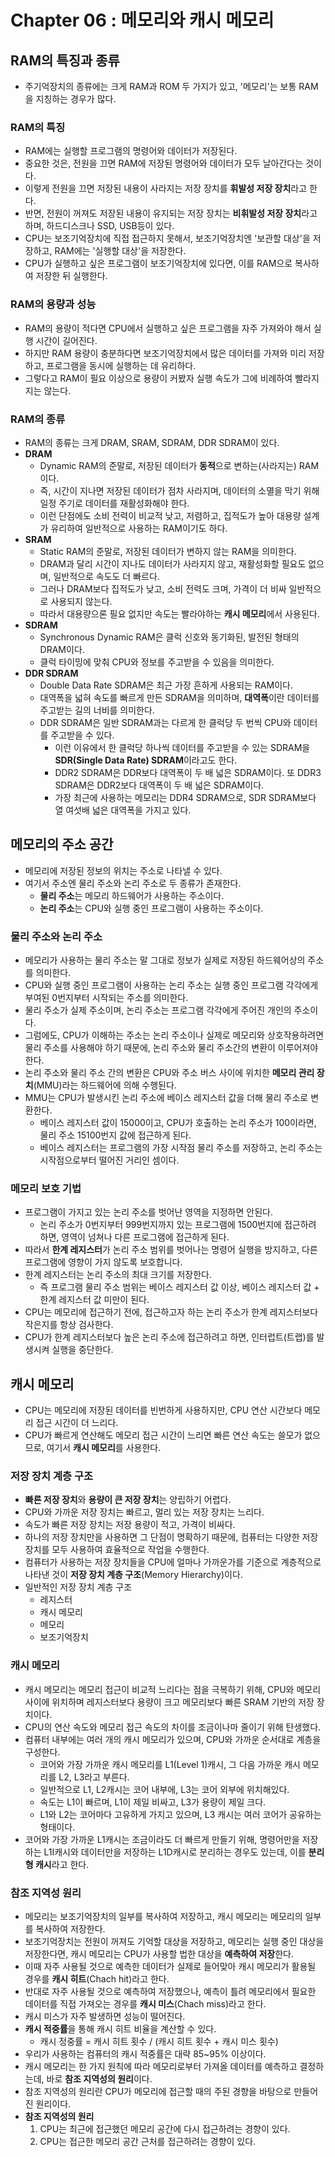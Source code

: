 # Chapter 06 : 메모리와 캐시 메모리

## RAM의 특징과 종류

- 주기억장치의 종류에는 크게 RAM과 ROM 두 가지가 있고, '메모리'는 보통 RAM을 지칭하는 경우가 많다.

### RAM의 특징
- RAM에는 실행할 프로그램의 명령어와 데이터가 저장된다.
- 중요한 것은, 전원을 끄면 RAM에 저장된 명령어와 데이터가 모두 날아간다는 것이다.
- 이렇게 전원을 끄면 저장된 내용이 사라지는 저장 장치를 **휘발성 저장 장치**라고 한다.
- 반면, 전원이 꺼져도 저장된 내용이 유지되는 저장 장치는 **비휘발성 저장 장치**라고 하며, 하드디스크나 SSD, USB등이 있다.
- CPU는 보조기억장치에 직접 접근하지 못해서, 보조기억장치엔 '보관할 대상'을 저장하고, RAM에는 '실행할 대상'을 저장한다.
- CPU가 실행하고 싶은 프로그램이 보조기억장치에 있다면, 이를 RAM으로 복사하여 저장한 뒤 실행한다.

### RAM의 용량과 성능
- RAM의 용량이 적다면 CPU에서 실행하고 싶은 프로그램을 자주 가져와야 해서 실행 시간이 길어진다.
- 하지만 RAM 용량이 충분하다면 보조기억장치에서 많은 데이터를 가져와 미리 저장하고, 프로그램을 동시에 실행하는 데 유리하다.
- 그렇다고 RAM이 필요 이상으로 용량이 커봤자 실행 속도가 그에 비례하여 빨라지지는 않는다.

### RAM의 종류
- RAM의 종류는 크게 DRAM, SRAM, SDRAM, DDR SDRAM이 있다.
- **DRAM**
  - Dynamic RAM의 준말로, 저장된 데이터가 **동적**으로 변하는(사라지는) RAM이다.
  - 즉, 시간이 지나면 저장된 데이터가 점차 사라지며, 데이터의 소멸을 막기 위해 일정 주기로 데이터를 재활성화해야 한다.
  - 이런 단점에도 소비 전력이 비교적 낮고, 저렴하고, 집적도가 높아 대용량 설계가 유리하여 일반적으로 사용하는 RAM이기도 하다.
- **SRAM**
  - Static RAM의 준말로, 저장된 데이터가 변하지 않는 RAM을 의미한다.
  - DRAM과 달리 시간이 지나도 데이터가 사라지지 않고, 재활성화할 필요도 없으며, 일반적으로 속도도 더 빠르다.
  - 그러나 DRAM보다 집적도가 낮고, 소비 전력도 크며, 가격이 더 비싸 일반적으로 사용되지 않는다.
  - 따라서 대용량으론 필요 없지만 속도는 빨라야하는 **캐시 메모리**에서 사용된다.
- **SDRAM**
  - Synchronous Dynamic RAM은 클럭 신호와 동기화된, 발전된 형태의 DRAM이다.
  - 클럭 타이밍에 맞춰 CPU와 정보를 주고받을 수 있음을 의미한다.
- **DDR SDRAM**
  - Double Data Rate SDRAM은 최근 가장 흔하게 사용되는 RAM이다.
  - 대역폭을 넓혀 속도를 빠르게 만든 SDRAM을 의미하며, **대역폭**이란 데이터를 주고받는 길의 너비를 의미한다.
  - DDR SDRAM은 일반 SDRAM과는 다르게 한 클럭당 두 번씩 CPU와 데이터를 주고받을 수 있다.
    - 이런 이유에서 한 클럭당 하나씩 데이터를 주고받을 수 있는 SDRAM을 **SDR(Single Data Rate) SDRAM**이라고도 한다.
    - DDR2 SDRAM은 DDR보다 대역폭이 두 배 넓은 SDRAM이다. 또 DDR3 SDRAM은 DDR2보다 대역폭이 두 배 넓은 SDRAM이다.
    - 가장 최근에 사용하는 메모리는 DDR4 SDRAM으로, SDR SDRAM보다 열 여섯배 넓은 대역폭을 가지고 있다.
  
## 메모리의 주소 공간

- 메모리에 저장된 정보의 위치는 주소로 나타낼 수 있다.
- 여기서 주소엔 물리 주소와 논리 주소로 두 종류가 존재한다.
  - **물리 주소**는 메모리 하드웨어가 사용하는 주소이다.
  - **논리 주소**는 CPU와 실행 중인 프로그램이 사용하는 주소이다.

### 물리 주소와 논리 주소

- 메모리가 사용하는 물리 주소는 말 그대로 정보가 실제로 저장된 하드웨어상의 주소를 의미한다.
- CPU와 실행 중인 프로그램이 사용하는 논리 주소는 실행 중인 프로그램 각각에게 부여된 0번지부터 시작되는 주소를 의미한다.
- 물리 주소가 실제 주소이며, 논리 주소는 프로그램 각각에게 주어진 개인의 주소이다.
- 그럼에도, CPU가 이해하는 주소는 논리 주소이나 실제로 메모리와 상호작용하려면 물리 주소를 사용해야 하기 때문에, 논리 주소와 물리 주소간의 변환이 이루어져야 한다.
- 논리 주소와 물리 주소 간의 변환은 CPU와 주소 버스 사이에 위치한 **메모리 관리 장치**(MMU)라는 하드웨어에 의해 수행된다.
- MMU는 CPU가 발생시킨 논리 주소에 베이스 레지스터 값을 더해 물리 주소로 변환한다.
  - 베이스 레지스터 값이 15000이고, CPU가 호출하는 논리 주소가 100이라면, 물리 주소 15100번지 값에 접근하게 된다.
  - 베이스 레지스터는 프로그램의 가장 시작점 물리 주소를 저장하고, 논리 주소는 시작점으로부터 떨어진 거리인 셈이다.
  
### 메모리 보호 기법

- 프로그램이 가지고 있는 논리 주소를 벗어난 영역을 지정하면 안된다.
  - 논리 주소가 0번지부터 999번지까지 있는 프로그램에 1500번지에 접근하려 하면, 영역이 넘쳐나 다른 프로그램에 접근하게 된다.
- 따라서 **한계 레지스터**가 논리 주소 범위를 벗어나는 명령어 실행을 방지하고, 다른 프로그램에 영향이 가지 않도록 보호합니다.
- 한계 레지스터는 논리 주소의 최대 크기를 저장한다.
  - 즉 프로그램 물리 주소 범위는 베이스 레지스터 값 이상, 베이스 레지스터 값 + 한계 레지스터 값 미만이 된다.
- CPU는 메모리에 접근하기 전에, 접근하고자 하는 논리 주소가 한계 레지스터보다 작은지를 항상 검사한다.
- CPU가 한계 레지스터보다 높은 논리 주소에 접근하려고 하면, 인터럽트(트랩)를 발생시켜 실행을 중단한다.

## 캐시 메모리

- CPU는 메모리에 저장된 데이터를 빈번하게 사용하지만, CPU 연산 시간보다 메모리 접근 시간이 더 느리다.
- CPU가 빠르게 연산해도 메모리 접근 시간이 느리면 빠른 연산 속도는 쓸모가 없으므로, 여기서 **캐시 메모리**를 사용한다.

### 저장 장치 계층 구조

- **빠른 저장 장치**와 **용량이 큰 저장 장치**는 양립하기 어렵다.
- CPU와 가까운 저장 장치는 빠르고, 멀리 있는 저장 장치는 느리다.
- 속도가 빠른 저장 장치는 저장 용량이 적고, 가격이 비싸다.
- 하나의 저장 장치만을 사용하면 그 단점이 명확하기 때문에, 컴퓨터는 다양한 저장 장치를 모두 사용하여 효율적으로 작업을 수행한다.
- 컴퓨터가 사용하는 저장 장치들을 CPU에 얼마나 가까운가를 기준으로 계층적으로 나타낸 것이 **저장 장치 계층 구조**(Memory Hierarchy)이다.
- 일반적인 저장 장치 계층 구조
  - 레지스터
  - 캐시 메모리
  - 메모리
  - 보조기억장치
  
### 캐시 메모리

- 캐시 메모리는 메모리 접근이 비교적 느리다는 점을 극복하기 위해, CPU와 메모리 사이에 위치하며 레지스터보다 용량이 크고 메모리보다 빠른 SRAM 기반의 저장 장치이다.
- CPU의 연산 속도와 메모리 접근 속도의 차이를 조금이나마 줄이기 위해 탄생했다.
- 컴퓨터 내부에는 여러 개의 캐시 메모리가 있으며, CPU와 가까운 순서대로 계층을 구성한다.
  - 코어와 가장 가까운 캐시 메모리를 L1(Level 1)캐시, 그 다음 가까운 캐시 메모리를 L2, L3라고 부른다.
  - 일반적으로 L1, L2캐시는 코어 내부에, L3는 코어 외부에 위치해있다.
  - 속도는 L1이 빠르며, L1이 제일 비싸고, L3가 용량이 제일 크다.
  - L1와 L2는 코어마다 고유하게 가지고 있으며, L3 캐시는 여러 코어가 공유하는 형태이다.
- 코어와 가장 가까운 L1캐시는 조금이라도 더 빠르게 만들기 위해, 명령어만을 저장하는 L1I캐시와 데이터만을 저장하는 L1D캐시로 분리하는 경우도 있는데, 이를 **분리형 캐시**라고 한다.

### 참조 지역성 원리

- 메모리는 보조기억장치의 일부를 복사하여 저장하고, 캐시 메모리는 메모리의 일부를 복사하여 저장한다.
- 보조기억장치는 전원이 꺼져도 기억할 대상을 저장하고, 메모리는 실행 중인 대상을 저장한다면, 캐시 메모리는 CPU가 사용할 법한 대상을 **예측하여 저장**한다.
- 이때 자주 사용될 것으로 예측한 데이터가 실제로 들어맞아 캐시 메모리가 활용될 경우를 **캐시 히트**(Chach hit)라고 한다.
- 반대로 자주 사용될 것으로 예측하여 저장했으나, 예측이 틀려 메모리에서 필요한 데이터를 직접 가져오는 경우를 **캐시 미스**(Chach miss)라고 한다.
- 캐시 미스가 자주 발생하면 성능이 떨어진다.
- **캐시 적중률**을 통해 캐시 히트 비율을 계산할 수 있다.
  - 캐시 정중률 = 캐시 히트 횟수 / (캐시 히트 횟수 + 캐시 미스 횟수)
- 우리가 사용하는 컴퓨터의 캐시 적중률은 대략 85~95% 이상이다.
- 캐시 메모리는 한 가지 원칙에 따라 메모리로부터 가져올 데이터를 예측하고 결정하는데, 바로 **참조 지역성의 원리**이다.
- 참조 지역성의 원리란 CPU가 메모리에 접근할 때의 주된 경향을 바탕으로 만들어진 원리이다.
- **참조 지역성의 원리**
  1. CPU는 최근에 접근했던 메모리 공간에 다시 접근하려는 경향이 있다.
  2. CPU는 접근한 메모리 공간 근처를 접근하려는 경향이 있다.